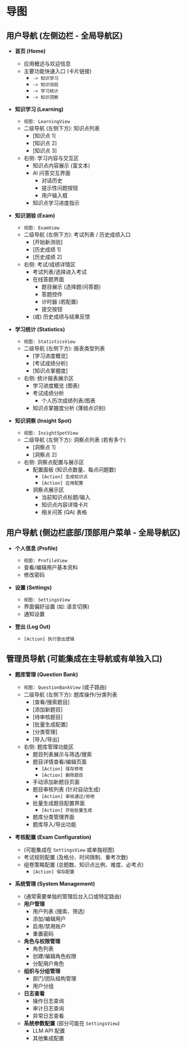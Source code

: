 <!-- 导航布局说明：左侧导航栏分为上下两部分。
     上方区域和底部（或顶部用户菜单）为全局导航，始终可见。
     下方区域为上下文相关的二级导航区，内容根据当前激活的一级菜单项变化。
-->
# 导图

## 用户导航 (左侧边栏 - 全局导航区)

- **首页 (Home)**
  - 应用概述与欢迎信息
  - 主要功能快速入口 (卡片链接)
    - `-> 知识学习`
    - `-> 知识测验`
    - `-> 学习统计`
    - `-> 知识洞察`

- **知识学习 (Learning)**
  - `视图: LearningView`
  - 二级导航 (左侧下方): 知识点列表
    - [知识点 1]
    - [知识点 2]
    - [知识点 3]
  - 右侧: 学习内容与交互区
    - 知识点内容展示 (富文本)
    - AI 问答交互界面
      - 对话历史
      - 提示性问题按钮
      - 用户输入框
    - 知识点学习进度指示

- **知识测验 (Exam)**
  - `视图: ExamView`
  - 二级导航 (左侧下方): 考试列表 / 历史成绩入口
    - [开始新测验]
    - [历史成绩 1]
    - [历史成绩 2]
  - 右侧: 考试/成绩详情区
    - 考试列表/选择进入考试
    - 在线答题界面
      - 题目展示 (选择题/问答题)
      - 答题控件
      - 计时器 (若配置)
      - 提交按钮
    - (或) 历史成绩与结果反馈

- **学习统计 (Statistics)**
  - `视图: StatisticsView`
  - 二级导航 (左侧下方): 报表类型列表
    - [学习进度概览]
    - [考试成绩分析]
    - [知识点掌握度]
  - 右侧: 统计报表展示区
    - 学习进度概览 (图表)
    - 考试成绩分析
      - 个人历次成绩列表/图表
    - 知识点掌握度分析 (薄弱点识别)

- **知识洞察 (Insight Spot)**
  - `视图: InsightSpotView`
  - 二级导航 (左侧下方): 洞察点列表 (若有多个)
    - [洞察点 1]
    - [洞察点 2]
  - 右侧: 洞察点配置与展示区
    - 配置面板 (知识点数量、每点问题数)
      - `[Action] 生成知识点`
      - `[Action] 应用配置`
    - 洞察点展示区
      - 当前知识点标题/输入
      - 知识点内容详情卡片
      - 相关问答 (QA) 表格

## 用户导航 (侧边栏底部/顶部用户菜单 - 全局导航区)

- **个人信息 (Profile)**
  - `视图: ProfileView`
  - 查看/编辑用户基本资料
  - 修改密码

- **设置 (Settings)**
  - `视图: SettingsView`
  - 界面偏好设置 (如: 语言切换)
  - 通知设置

- **登出 (Log Out)**
  - `[Action] 执行登出逻辑`

## 管理员导航 (可能集成在主导航或有单独入口)

- **题库管理 (Question Bank)**
  - `视图: QuestionBankView` (或子路由)
  - 二级导航 (左侧下方): 题库操作/分类列表
    - [查看/搜索题目]
    - [添加新题目]
    - [待审核题目]
    - [批量生成配置]
    - [分类管理]
    - [导入/导出]
  - 右侧: 题库管理功能区
    - 题目列表展示与筛选/搜索
    - 题目详情查看/编辑页面
      - `[Action] 保存修改`
      - `[Action] 删除题目`
    - 手动添加新题目页面
    - 题目审核列表 (针对自动生成)
      - `[Action] 审核通过/拒绝`
    - 批量生成题目配置界面
      - `[Action] 开始批量生成`
    - 题库分类管理界面
    - 题库导入/导出功能

- **考核配置 (Exam Configuration)**
  - (可能集成在 `SettingsView` 或单独视图)
  - 考试规则配置 (及格分、时间限制、重考次数)
  - 组卷策略配置 (总题数、知识点比例、难度、必考点)
    - `[Action] 保存配置`

- **系统管理 (System Management)**
  - (通常需要单独的管理后台入口或特定路由)
  - **用户管理**
    - 用户列表 (搜索、筛选)
    - 添加/编辑用户
    - 启用/禁用账户
    - 重置密码
  - **角色与权限管理**
    - 角色列表
    - 创建/编辑角色权限
    - 分配用户角色
  - **组织与分组管理**
    - 部门/团队结构管理
    - 用户分组
  - **日志查看**
    - 操作日志查询
    - 审计日志查询
    - 异常日志查看
  - **系统参数配置** (部分可能在 `SettingsView`)
    - LLM API 配置
    - 其他集成配置 